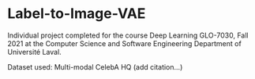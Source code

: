 # Label-to-Image-VAE

Individual project completed for the course Deep Learning GLO-7030, Fall 2021 at the Computer Science and Software Engineering Department of Université Laval. 

Dataset used: Multi-modal CelebA HQ (add citation...)
